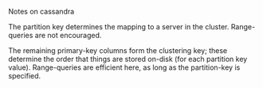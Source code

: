Notes on cassandra

The partition key determines the mapping to a server in the cluster.
Range-queries are not encouraged.

The remaining primary-key columns form the clustering key; these determine the
order that things are stored on-disk (for each partition key value).
Range-queries are efficient here, as long as the partition-key is specified.

